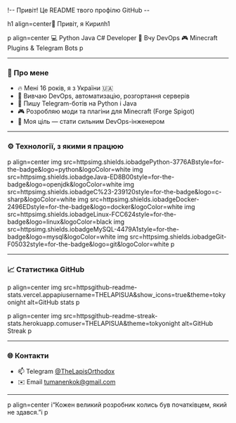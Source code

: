 !-- Привіт! Це README твого профілю GitHub --

h1 align=center👋 Привіт, я Кирилh1

p align=center
  💻 Python  Java  C# Developer  🧠 Вчу DevOps  🎮 Minecraft Plugins & Telegram Bots
p

---

### 🧩 Про мене
- 🔥 Мені 16 років, я з України 🇺🇦  
- 🧠 Вивчаю DevOps, автоматизацію, розгортання серверів  
- 🤖 Пишу Telegram-ботів на Python і Java  
- 🎮 Розробляю моди та плагіни для Minecraft (Forge  Spigot)  
- 🚀 Моя ціль — стати сильним DevOps-інженером  

---

### ⚙️ Технології, з якими я працюю
p align=center
  img src=httpsimg.shields.iobadgePython-3776ABstyle=for-the-badge&logo=python&logoColor=white
  img src=httpsimg.shields.iobadgeJava-ED8B00style=for-the-badge&logo=openjdk&logoColor=white
  img src=httpsimg.shields.iobadgeC%23-239120style=for-the-badge&logo=c-sharp&logoColor=white
  img src=httpsimg.shields.iobadgeDocker-2496EDstyle=for-the-badge&logo=docker&logoColor=white
  img src=httpsimg.shields.iobadgeLinux-FCC624style=for-the-badge&logo=linux&logoColor=black
  img src=httpsimg.shields.iobadgeMySQL-4479A1style=for-the-badge&logo=mysql&logoColor=white
  img src=httpsimg.shields.iobadgeGit-F05032style=for-the-badge&logo=git&logoColor=white
p

---

### 📈 Статистика GitHub

p align=center
  img src=httpsgithub-readme-stats.vercel.appapiusername=THELAPISUA&show_icons=true&theme=tokyonight alt=GitHub stats
p

p align=center
  img src=httpsgithub-readme-streak-stats.herokuapp.comuser=THELAPISUA&theme=tokyonight alt=GitHub Streak
p

---

### 🌐 Контакти
- 📫 Telegram [@TheLapisOrthodox](httpst.me@TheLapisOrthodox)  
- ✉️ Email tumanenkok@gmail.com  
---

p align=center
  i“Кожен великий розробник колись був початківцем, який не здався.”i
p
